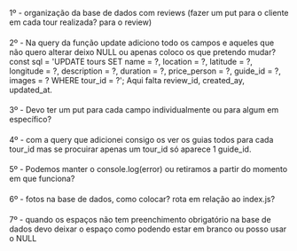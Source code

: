 1º - organização da base de dados com reviews
(fazer um put para o cliente em cada tour realizada? para o review)

####

2º - Na query da função update adiciono todo os campos e aqueles que não quero
alterar deixo NULL ou apenas coloco os que pretendo mudar?
const sql = 'UPDATE tours SET name = ?, location = ?, latitude = ?, longitude = ?, description = ?, duration = ?, price_person = ?, guide_id = ?, images = ? WHERE tour_id = ?';
Aqui falta review_id, created_ay, updated_at.

####

3º - Devo ter um put para cada campo individualmente ou para algum em específico?

####

4º - com a query que adicionei consigo os ver os guias todos para cada tour_id mas se procuirar apenas um tour_id só aparece 1 guide_id.

####

5º - Podemos manter o console.log(error) ou retiramos a partir do momento em que funciona?

####

6º - fotos na base de dados, como colocar? rota em relação ao index.js?

####

7º - quando os espaços não tem preenchimento obrigatório na base de dados devo deixar o espaço como podendo estar em branco ou posso usar o NULL

####

